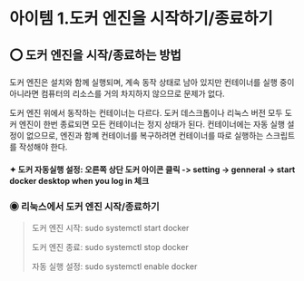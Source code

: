 아이템 1.도커 엔진을 시작하기/종료하기
=========================
## ⭕ 도커 엔진을 시작/종료하는 방법
도커 엔진은 설치와 함께 실행되며, 계속 동작 상태로 남아 있지만 컨테이너를 실행 중이 아니라면 컴퓨터의 리소스를 거의 차지하지 않으므로 문제가 없다.

도커 엔진 위에서 동작하는 컨테이너는 다르다. 도커 데스크톱이나 리눅스 버전 모두 도커 엔진이 한번 종료되면 모든 컨테이너는 정지 상태가 된다.
컨테이너에는 자동 실행 설정이 없으므로, 엔진과 함꼐 컨테이너를 복구하려면 컨테이너를 따로 실행하는 스크립트를 작성해야 한다.

#### ✦ 도커 자동실행 설정: 오른쪽 상단 도커 아이콘 클릭 -> setting -> genneral -> start docker desktop when you log in 체크

### ◉ 리눅스에서 도커 엔진 시작/종료하기
> 도커 엔진 시작: sudo systemctl start docker
> 
> 도커 엔진 종료: sudo systemctl stop docker
> 
> 자동 실행 설정: sudo systemctl enable docker
